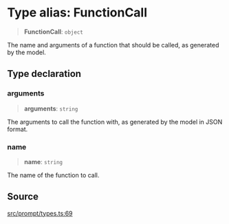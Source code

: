 # Type alias: FunctionCall

> **FunctionCall**: `object`

The name and arguments of a function that should be called, as generated by the model.

## Type declaration

### arguments

> **arguments**: `string`

The arguments to call the function with, as generated by the model in JSON format.

### name

> **name**: `string`

The name of the function to call.

## Source

[src/prompt/types.ts:69](https://github.com/dexaai/llm-tools/blob/2a387dc/src/prompt/types.ts#L69)
